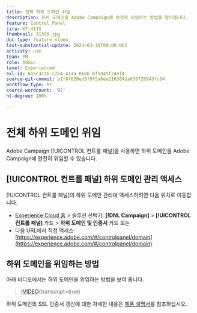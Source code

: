 ```yaml
---
title: 전체 하위 도메인 위임
description: 하위 도메인을 Adobe Campaign에 완전히 위임하는 방법을 알아봅니다.
feature: Control Panel
jira: KT-4115
thumbnail: 31390.jpg
doc-type: feature video
last-substantial-update: 2024-03-18T00:00:00Z
activity: use
team: PM
role: Admin
level: Experienced
exl-id: 8a5c3c16-c7b4-413a-8606-bf5045f24ef4
source-git-commit: b1f8f620ed5f9f5a0ee2165041a036728943fc84
workflow-type: ht
source-wordcount: '92'
ht-degree: 100%

---
```


# 전체 하위 도메인 위임

Adobe Campaign [!UICONTROL 컨트롤 패널]을 사용하면 하위 도메인을 Adobe Campaign에 완전히 위임할 수 있습니다.

## [!UICONTROL 컨트롤 패널] 하위 도메인 관리 액세스

[!UICONTROL 컨트롤 패널]의 하위 도메인 관리에 액세스하려면 다음 위치로 이동합니다.

* [Experience Cloud 홈](https://experience.adobe.com/#/home) > 솔루션 선택기: **[!DNL Campaign]** > **[!UICONTROL 컨트롤 패널]** 카드 > **하위 도메인 및 인증서** 카드 
또는
* 다음 URL에서 직접 액세스: [https://experience.adobe.com/#/controlpanel/domain](https://experience.adobe.com/#/controlpanel/domain)

## 하위 도메인을 위임하는 방법

아래 비디오에서는 하위 도메인을 위임하는 방법을 보여 줍니다.

>[!VIDEO](https://video.tv.adobe.com/v/31390?learn=on){transcript=true}

하위 도메인의 SSL 인증서 갱신에 대한 자세한 내용은 [제품 설명서](https://experienceleague.adobe.com/docs/control-panel/using/subdomains-and-certificates/renewing-subdomain-certificate.html?lang=ko)를 참조하십시오.
